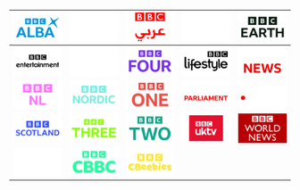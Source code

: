 | ![](https://raw.githubusercontent.com/RevGear/logo/master/International/BBC/BBC-Alba.png) | ![](https://raw.githubusercontent.com/RevGear/logo/master/International/BBC/BBC-America.png) | ![](https://raw.githubusercontent.com/RevGear/logo/master/International/BBC/BBC-Arabic.png) | ![](https://raw.githubusercontent.com/RevGear/logo/master/International/BBC/BBC-Brit.png) | ![](https://raw.githubusercontent.com/RevGear/logo/master/International/BBC/BBC-Earth.png) | 
|:---:|:---:|:---:|:---:|:---:| 
| ![](https://raw.githubusercontent.com/RevGear/logo/master/International/BBC/BBC-Entertainment.png) | ![](https://raw.githubusercontent.com/RevGear/logo/master/International/BBC/BBC-First.png) | ![](https://raw.githubusercontent.com/RevGear/logo/master/International/BBC/BBC-Four.png) | ![](https://raw.githubusercontent.com/RevGear/logo/master/International/BBC/BBC-Lifestyle.png) | ![](https://raw.githubusercontent.com/RevGear/logo/master/International/BBC/BBC-News.png) | 
| ![](https://raw.githubusercontent.com/RevGear/logo/master/International/BBC/BBC-NL.png) | ![](https://raw.githubusercontent.com/RevGear/logo/master/International/BBC/BBC-Nordic.png) | ![](https://raw.githubusercontent.com/RevGear/logo/master/International/BBC/BBC-One.png) | ![](https://raw.githubusercontent.com/RevGear/logo/master/International/BBC/BBC-Parliament.png) | ![](https://raw.githubusercontent.com/RevGear/logo/master/International/BBC/BBC-Red-Button.png) | 
| ![](https://raw.githubusercontent.com/RevGear/logo/master/International/BBC/BBC-Scotland.png) | ![](https://raw.githubusercontent.com/RevGear/logo/master/International/BBC/BBC-Three.png) | ![](https://raw.githubusercontent.com/RevGear/logo/master/International/BBC/BBC-Two.png) | ![](https://raw.githubusercontent.com/RevGear/logo/master/International/BBC/BBC-UKTV.png) | ![](https://raw.githubusercontent.com/RevGear/logo/master/International/BBC/BBC-World-News.png) | 
| ![](https://raw.githubusercontent.com/RevGear/logo/master/International/BBC/BBC.png) | ![](https://raw.githubusercontent.com/RevGear/logo/master/International/BBC/CBBC.png) | ![](https://raw.githubusercontent.com/RevGear/logo/master/International/BBC/CBeebies.png)  | 
